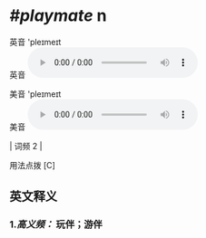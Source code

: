 # ***\#playmate*** n
英音 'pleɪmeɪt  
英音
<audio src="./media/playmate-B.aac" controls="controls"></audio>

美音 'pleɪmeɪt  
美音
<audio src="./media/playmate.aac" controls="controls"></audio>



| 词频 2 |  

用法点拨  [C]

英文释义
---
### 1.*高义频：* **玩伴；游伴**  



